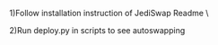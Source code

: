 1)Follow installation instruction of JediSwap Readme \

2)Run deploy.py in scripts to see autoswapping
